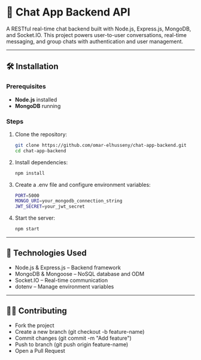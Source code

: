 # 💬 Chat App Backend API

A RESTful real-time chat backend built with Node.js, Express.js, MongoDB, and Socket.IO. This project powers user-to-user conversations, real-time messaging, and group chats with authentication and user management.


---

## 🛠️ Installation

### Prerequisites
- **Node.js** installed
- **MongoDB** running

### Steps
1. Clone the repository:
   ```sh
   git clone https://github.com/omar-elhusseny/chat-app-backend.git
   cd chat-app-backend
2. Install dependencies:
   ```sh
   npm install
3. Create a .env file and configure environment variables:
   ```sh
   PORT=5000
   MONGO_URI=your_mongodb_connection_string
   JWT_SECRET=your_jwt_secret
4. Start the server:
   ```sh
   npm start

---

## 📜 Technologies Used
- Node.js & Express.js – Backend framework
- MongoDB & Mongoose – NoSQL database and ODM
- Socket.IO – Real-time communication
- dotenv – Manage environment variables

---

## 👨‍💻 Contributing
- Fork the project
- Create a new branch (git checkout -b feature-name)
- Commit changes (git commit -m "Add feature")
- Push to branch (git push origin feature-name)
- Open a Pull Request
